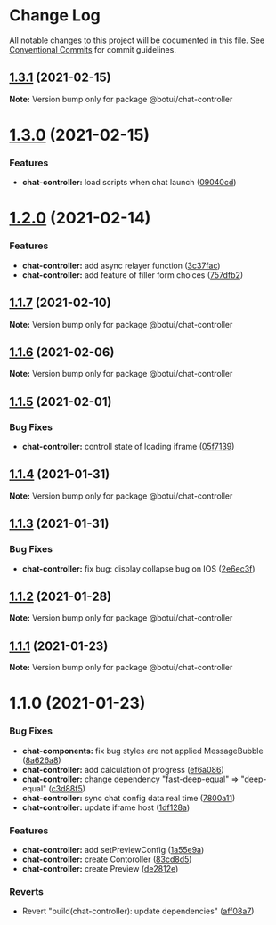 # Change Log

All notable changes to this project will be documented in this file.
See [Conventional Commits](https://conventionalcommits.org) for commit guidelines.

## [1.3.1](https://github.com/aiji42/botui-child-next/compare/@botui/chat-controller@1.3.0...@botui/chat-controller@1.3.1) (2021-02-15)

**Note:** Version bump only for package @botui/chat-controller





# [1.3.0](https://github.com/aiji42/botui-child-next/compare/@botui/chat-controller@1.2.0...@botui/chat-controller@1.3.0) (2021-02-15)


### Features

* **chat-controller:** load scripts when chat launch ([09040cd](https://github.com/aiji42/botui-child-next/commit/09040cd89ab1f43dce8979e10972f545dbdfa027))





# [1.2.0](https://github.com/aiji42/botui-child-next/compare/@botui/chat-controller@1.1.7...@botui/chat-controller@1.2.0) (2021-02-14)


### Features

* **chat-controller:** add async relayer function ([3c37fac](https://github.com/aiji42/botui-child-next/commit/3c37faceb55b467efec7e5ebee74ed8bcb014b68))
* **chat-controller:** add feature of filler form choices ([757dfb2](https://github.com/aiji42/botui-child-next/commit/757dfb2c1888d9225f680d329b816e0fb4658f9d))





## [1.1.7](https://github.com/aiji42/botui-child-next/compare/@botui/chat-controller@1.1.6...@botui/chat-controller@1.1.7) (2021-02-10)

**Note:** Version bump only for package @botui/chat-controller





## [1.1.6](https://github.com/aiji42/botui-child-next/compare/@botui/chat-controller@1.1.5...@botui/chat-controller@1.1.6) (2021-02-06)

**Note:** Version bump only for package @botui/chat-controller





## [1.1.5](https://github.com/aiji42/botui-child-next/compare/@botui/chat-controller@1.1.4...@botui/chat-controller@1.1.5) (2021-02-01)


### Bug Fixes

* **chat-controller:** controll state of loading iframe ([05f7139](https://github.com/aiji42/botui-child-next/commit/05f71396c3ed24a0a00eb99640c51e38814f8aea))





## [1.1.4](https://github.com/aiji42/botui-child-next/compare/@botui/chat-controller@1.1.3...@botui/chat-controller@1.1.4) (2021-01-31)

**Note:** Version bump only for package @botui/chat-controller





## [1.1.3](https://github.com/aiji42/botui-child-next/compare/@botui/chat-controller@1.1.2...@botui/chat-controller@1.1.3) (2021-01-31)


### Bug Fixes

* **chat-controller:** fix bug: display collapse bug on IOS ([2e6ec3f](https://github.com/aiji42/botui-child-next/commit/2e6ec3faba13c1ebc38d50619180c28a1e3acd44))





## [1.1.2](https://github.com/aiji42/botui-child-next/compare/@botui/chat-controller@1.1.1...@botui/chat-controller@1.1.2) (2021-01-28)

**Note:** Version bump only for package @botui/chat-controller





## [1.1.1](https://github.com/aiji42/botui-child-next/compare/@botui/chat-controller@1.1.0...@botui/chat-controller@1.1.1) (2021-01-23)

**Note:** Version bump only for package @botui/chat-controller





# 1.1.0 (2021-01-23)


### Bug Fixes

* **chat-components:** fix bug styles are not applied MessageBubble ([8a626a8](https://github.com/aiji42/botui-child-next/commit/8a626a883f03a163759e7df0b2b0c43815ea9994))
* **chat-controller:** add calculation of progress ([ef6a086](https://github.com/aiji42/botui-child-next/commit/ef6a0866b7dc728f53a9438ad547c0841ae59045))
* **chat-controller:** change dependency "fast-deep-equal" => "deep-equal" ([c3d88f5](https://github.com/aiji42/botui-child-next/commit/c3d88f507d914ad4f07380e44b86a25749c14015))
* **chat-controller:** sync chat config data real time ([7800a11](https://github.com/aiji42/botui-child-next/commit/7800a1105e39af02a14a0c94d39f0a4a2911d626))
* **chat-controller:** update iframe host ([1df128a](https://github.com/aiji42/botui-child-next/commit/1df128a2f29bacee8bce3c326d24991ef43cd88f))


### Features

* **chat-controller:** add setPreviewConfig ([1a55e9a](https://github.com/aiji42/botui-child-next/commit/1a55e9a50a5c91449c534d667a7958db383468a2))
* **chat-controller:** create Contoroller ([83cd8d5](https://github.com/aiji42/botui-child-next/commit/83cd8d57f6bc23f51aedff02244d0642a56453c4))
* **chat-controller:** create Preview ([de2812e](https://github.com/aiji42/botui-child-next/commit/de2812e760916792fd77cdf116c5b33b971e20a0))


### Reverts

* Revert "build(chat-controller): update dependencies" ([aff08a7](https://github.com/aiji42/botui-child-next/commit/aff08a78a5e88936e677c6549602712a5f9f8c7b))
